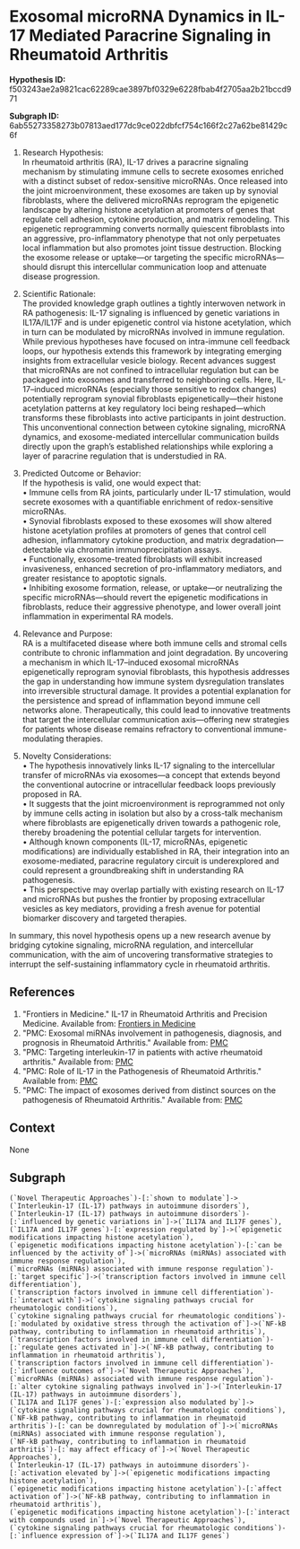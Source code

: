 
# Exosomal microRNA Dynamics in IL-17 Mediated Paracrine Signaling in Rheumatoid Arthritis

**Hypothesis ID:** f503243ae2a9821cac62289cae3897bf0329e6228fbab4f2705aa2b21bccd971

**Subgraph ID:** 6ab55273358273b07813aed177dc9ce022dbfcf754c166f2c27a62be81429c6f

1. Research Hypothesis:  
In rheumatoid arthritis (RA), IL-17 drives a paracrine signaling mechanism by stimulating immune cells to secrete exosomes enriched with a distinct subset of redox-sensitive microRNAs. Once released into the joint microenvironment, these exosomes are taken up by synovial fibroblasts, where the delivered microRNAs reprogram the epigenetic landscape by altering histone acetylation at promoters of genes that regulate cell adhesion, cytokine production, and matrix remodeling. This epigenetic reprogramming converts normally quiescent fibroblasts into an aggressive, pro-inflammatory phenotype that not only perpetuates local inflammation but also promotes joint tissue destruction. Blocking the exosome release or uptake—or targeting the specific microRNAs—should disrupt this intercellular communication loop and attenuate disease progression.

2. Scientific Rationale:  
The provided knowledge graph outlines a tightly interwoven network in RA pathogenesis: IL-17 signaling is influenced by genetic variations in IL17A/IL17F and is under epigenetic control via histone acetylation, which in turn can be modulated by microRNAs involved in immune regulation. While previous hypotheses have focused on intra-immune cell feedback loops, our hypothesis extends this framework by integrating emerging insights from extracellular vesicle biology. Recent advances suggest that microRNAs are not confined to intracellular regulation but can be packaged into exosomes and transferred to neighboring cells. Here, IL-17–induced microRNAs (especially those sensitive to redox changes) potentially reprogram synovial fibroblasts epigenetically—their histone acetylation patterns at key regulatory loci being reshaped—which transforms these fibroblasts into active participants in joint destruction. This unconventional connection between cytokine signaling, microRNA dynamics, and exosome-mediated intercellular communication builds directly upon the graph’s established relationships while exploring a layer of paracrine regulation that is understudied in RA.

3. Predicted Outcome or Behavior:  
If the hypothesis is valid, one would expect that:  
• Immune cells from RA joints, particularly under IL-17 stimulation, would secrete exosomes with a quantifiable enrichment of redox-sensitive microRNAs.  
• Synovial fibroblasts exposed to these exosomes will show altered histone acetylation profiles at promoters of genes that control cell adhesion, inflammatory cytokine production, and matrix degradation—detectable via chromatin immunoprecipitation assays.  
• Functionally, exosome-treated fibroblasts will exhibit increased invasiveness, enhanced secretion of pro-inflammatory mediators, and greater resistance to apoptotic signals.  
• Inhibiting exosome formation, release, or uptake—or neutralizing the specific microRNAs—should revert the epigenetic modifications in fibroblasts, reduce their aggressive phenotype, and lower overall joint inflammation in experimental RA models.

4. Relevance and Purpose:  
RA is a multifaceted disease where both immune cells and stromal cells contribute to chronic inflammation and joint degradation. By uncovering a mechanism in which IL-17–induced exosomal microRNAs epigenetically reprogram synovial fibroblasts, this hypothesis addresses the gap in understanding how immune system dysregulation translates into irreversible structural damage. It provides a potential explanation for the persistence and spread of inflammation beyond immune cell networks alone. Therapeutically, this could lead to innovative treatments that target the intercellular communication axis—offering new strategies for patients whose disease remains refractory to conventional immune-modulating therapies.

5. Novelty Considerations:  
• The hypothesis innovatively links IL-17 signaling to the intercellular transfer of microRNAs via exosomes—a concept that extends beyond the conventional autocrine or intracellular feedback loops previously proposed in RA.  
• It suggests that the joint microenvironment is reprogrammed not only by immune cells acting in isolation but also by a cross-talk mechanism where fibroblasts are epigenetically driven towards a pathogenic role, thereby broadening the potential cellular targets for intervention.  
• Although known components (IL-17, microRNAs, epigenetic modifications) are individually established in RA, their integration into an exosome-mediated, paracrine regulatory circuit is underexplored and could represent a groundbreaking shift in understanding RA pathogenesis.  
• This perspective may overlap partially with existing research on IL-17 and microRNAs but pushes the frontier by proposing extracellular vesicles as key mediators, providing a fresh avenue for potential biomarker discovery and targeted therapies.

In summary, this novel hypothesis opens up a new research avenue by bridging cytokine signaling, microRNA regulation, and intercellular communication, with the aim of uncovering transformative strategies to interrupt the self-sustaining inflammatory cycle in rheumatoid arthritis.

## References
1. "Frontiers in Medicine." IL-17 in Rheumatoid Arthritis and Precision Medicine. Available from: [Frontiers in Medicine](https://www.frontiersin.org/journals/medicine/articles/10.3389/fmed.2018.00364/full)
2. "PMC: Exosomal miRNAs involvement in pathogenesis, diagnosis, and prognosis in Rheumatoid Arthritis." Available from: [PMC](https://pmc.ncbi.nlm.nih.gov/articles/PMC11786886/)
3. "PMC: Targeting interleukin-17 in patients with active rheumatoid arthritis." Available from: [PMC](https://pmc.ncbi.nlm.nih.gov/articles/PMC3707345/)
4. "PMC: Role of IL-17 in the Pathogenesis of Rheumatoid Arthritis." Available from: [PMC](https://pmc.ncbi.nlm.nih.gov/articles/PMC10414108/)
5. "PMC: The impact of exosomes derived from distinct sources on the pathogenesis of Rheumatoid Arthritis." Available from: [PMC](https://pmc.ncbi.nlm.nih.gov/articles/PMC2811488/)

## Context
None

## Subgraph
```
(`Novel Therapeutic Approaches`)-[:`shown to modulate`]->(`Interleukin-17 (IL-17) pathways in autoimmune disorders`),
(`Interleukin-17 (IL-17) pathways in autoimmune disorders`)-[:`influenced by genetic variations in`]->(`IL17A and IL17F genes`),
(`IL17A and IL17F genes`)-[:`expression regulated by`]->(`epigenetic modifications impacting histone acetylation`),
(`epigenetic modifications impacting histone acetylation`)-[:`can be influenced by the activity of`]->(`microRNAs (miRNAs) associated with immune response regulation`),
(`microRNAs (miRNAs) associated with immune response regulation`)-[:`target specific`]->(`transcription factors involved in immune cell differentiation`),
(`transcription factors involved in immune cell differentiation`)-[:`interact with`]->(`cytokine signaling pathways crucial for rheumatologic conditions`),
(`cytokine signaling pathways crucial for rheumatologic conditions`)-[:`modulated by oxidative stress through the activation of`]->(`NF-kB pathway, contributing to inflammation in rheumatoid arthritis`),
(`transcription factors involved in immune cell differentiation`)-[:`regulate genes activated in`]->(`NF-kB pathway, contributing to inflammation in rheumatoid arthritis`),
(`transcription factors involved in immune cell differentiation`)-[:`influence outcomes of`]->(`Novel Therapeutic Approaches`),
(`microRNAs (miRNAs) associated with immune response regulation`)-[:`alter cytokine signaling pathways involved in`]->(`Interleukin-17 (IL-17) pathways in autoimmune disorders`),
(`IL17A and IL17F genes`)-[:`expression also modulated by`]->(`cytokine signaling pathways crucial for rheumatologic conditions`),
(`NF-kB pathway, contributing to inflammation in rheumatoid arthritis`)-[:`can be downregulated by modulation of`]->(`microRNAs (miRNAs) associated with immune response regulation`),
(`NF-kB pathway, contributing to inflammation in rheumatoid arthritis`)-[:`may affect efficacy of`]->(`Novel Therapeutic Approaches`),
(`Interleukin-17 (IL-17) pathways in autoimmune disorders`)-[:`activation elevated by`]->(`epigenetic modifications impacting histone acetylation`),
(`epigenetic modifications impacting histone acetylation`)-[:`affect activation of`]->(`NF-kB pathway, contributing to inflammation in rheumatoid arthritis`),
(`epigenetic modifications impacting histone acetylation`)-[:`interact with compounds used in`]->(`Novel Therapeutic Approaches`),
(`cytokine signaling pathways crucial for rheumatologic conditions`)-[:`influence expression of`]->(`IL17A and IL17F genes`)
```
